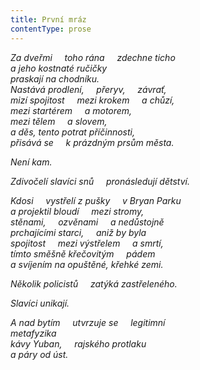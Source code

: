 ```yaml
---
title: První mráz
contentType: prose
---
```


_Za dveřmi     toho rána     zdechne ticho  
a jeho kostnaté ručičky  
praskají na chodníku.  
Nastává prodlení,     přeryv,     závrať,  
mizí spojitost     mezi krokem     a chůzí,  
mezi startérem     a motorem,  
mezi tělem     a slovem,  
a děs, tento potrat příčinnosti,  
přisává se     k prázdným prsům města._

_Není kam._

_Zdivočelí slavíci snů     pronásledují dětství._

_Kdosi     vystřelí z pušky     v Bryan Parku  
a projektil bloudí     mezi stromy,  
stěnami,     ozvěnami     a nedůstojně  
prchajícími starci,     aniž by byla  
spojitost     mezi výstřelem     a smrtí,  
tímto směšně křečovitým     pádem  
a svíjením na opuštěné, křehké zemi._

_Několik policistů     zatýká zastřeleného._

_Slavíci unikají._

_A nad bytím     utvrzuje se     legitimní  
metafyzika  
kávy Yuban,     rajského protlaku  
a páry od úst._
